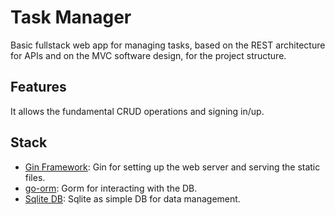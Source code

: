 # Task Manager

Basic fullstack web app for managing tasks, based on the REST architecture for APIs and on the MVC software design, for the project structure.

## Features

It allows the fundamental CRUD operations and signing in/up.

## Stack

- [Gin Framework](): Gin for setting up the web server and serving the static files.
- [go-orm](): Gorm for interacting with the DB.
- [Sqlite DB](): Sqlite as simple DB for data management.
